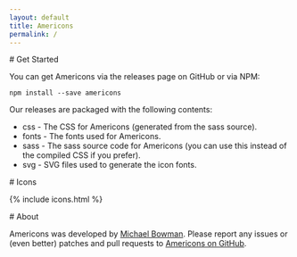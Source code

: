 ```yaml
---
layout: default
title: Americons
permalink: /
---
```


<a id="getstarted" />
# Get Started

You can get Americons via the releases page on GitHub or via NPM:
<pre><code class="language-bash">npm install --save americons</code></pre>

Our releases are packaged with the following contents:
- css - The CSS for Americons (generated from the sass source).
- fonts - The fonts used for Americons.
- sass - The sass source code for Americons (you can use this instead of the compiled CSS if you prefer).
- svg - SVG files used to generate the icon fonts.


<a id="icons" />
# Icons

{% include icons.html %}


<a id="about" />
# About

Americons was developed by
[Michael Bowman](https://github.com/bowmanmc). Please report any issues or
(even better) patches and pull requests to
[Americons on GitHub](https://github.com/bowmanmc/americons).

